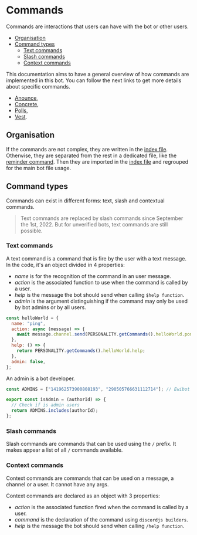 # Commands

Commands are interactions that users can have with the bot or other users.

- [Organisation](#organisation)
- [Command types](#commandtypes)
  - [Text commands](#textcommands)
  - [Slash commands](#slashcommands)
  - [Context commands](#contextcommands)

This documentation aims to have a general overview of how commands are implemented in this bot.
You can follow the next links to get more details about specific commands.
- [Anounce](./announce.md),
- [Concrete](./concrete.md),
- [Polls](./polls.md),
- [Vest](./vest.md).

## Organisation

If the commands are not complex, they are written in the [index file](../src/commands/index.js). Otherwise, they are
separated from the rest in a dedicated file, like the [reminder command](../src/commands/reminder.js). Then they are
imported in the [index file](./src/commands/index.js) and regrouped for the main bot file usage.

## Command types

Commands can exist in different forms: text, slash and contextual commands.

> Text commands are replaced by slash commands since September the 1st, 2022. But for unverified bots,
> text commands are still possible.

### Text commands

A text command is a command that is fire by the user with a text message. In the code, it's an object divided in 4
properties:

- _name_ is for the recognition of the command in an user message.
- _action_ is the associated function to use when the command is called by a user.
- _help_ is the message the bot should send when calling `$help function`.
- _admin_ is the argument distinguishing if the command may only be used by bot admins or by all users.

```javascript
const helloWorld = {
  name: "ping",
  action: async (message) => {
    await message.channel.send(PERSONALITY.getCommands().helloWorld.pong);
  },
  help: () => {
    return PERSONALITY.getCommands().helloWorld.help;
  },
  admin: false,
};
```

An admin is a bot developer.

```javascript
const ADMINS = ["141962573900808193", "290505766631112714"]; // Ewibot Admins' Ids

export const isAdmin = (authorId) => {
  // Check if is admin users
  return ADMINS.includes(authorId);
};
```

### Slash commands

Slash commands are commands that can be used using the `/` prefix. It makes appear a list of all
`/` commands available. 

### Context commands

Context commands are commands that can be used on a message, a channel or a user. It cannot have
any args. 

Context commands are declared as an object with 3 properties:

- _action_ is the associated function fired when the command is called by a user.
- _command_ is the declaration of the command using `discordjs builders`.
- _help_ is the message the bot should send when calling `/help function`.
